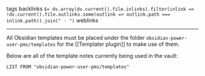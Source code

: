 tags 
backlinks `$= dv.array(dv.current().file.inlinks).filter(inlink => !dv.current().file.outlinks.some(outlink => outlink.path === inlink.path)).join(" - ")`
weblinks 
___
All Obsidian templates must be placed under the folder `obsidian-power-user-pms/templates` for the [[Templater plugin]] to make use of them.

Below are all of the template notes currently being used in the vault:
```dataview
LIST FROM "obsidian-power-user-pms/templates"
```